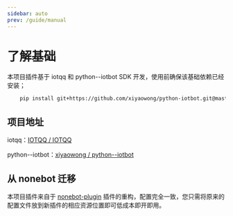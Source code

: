 ```yaml
---
sidebar: auto
prev: /guide/manual
---
```


# 了解基础

本项目插件基于 iotqq 和 python--iotbot SDK 开发，使用前确保该基础依赖已经安装；
```bash
    pip install git+https://github.com/xiyaowong/python-iotbot.git@master
```

## 项目地址

iotqq：[IOTQQ / IOTQQ](https://github.com/IOTQQ/IOTQQ)

python--iotbot：[xiyaowong / python--iotbot](https://github.com/xiyaowong/python--iotbot)

## 从 nonebot 迁移

本项目插件来自于 [nonebot-plugin](https://github.com/fz6m/nonebot-plugin) 插件的重构，配置完全一致，您只需将原来的配置文件放到新插件的相应资源位置即可低成本即开即用。